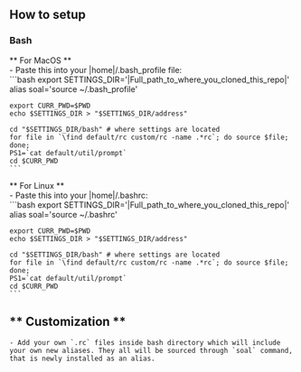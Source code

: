 How to setup
------------

### Bash
  ** For MacOS **  
    - Paste this into your |home|/.bash_profile file:  
    ```bash
    export SETTINGS_DIR='|Full_path_to_where_you_cloned_this_repo|'
    alias soal='source ~/.bash_profile'

    export CURR_PWD=$PWD
    echo $SETTINGS_DIR > "$SETTINGS_DIR/address"

    cd "$SETTINGS_DIR/bash" # where settings are located
    for file in `\find default/rc custom/rc -name .*rc`; do source $file; done;
    PS1=`cat default/util/prompt`
    cd $CURR_PWD
    ```

  ** For Linux **  
    - Paste this into your |home|/.bashrc:  
    ```bash
    export SETTINGS_DIR='|Full_path_to_where_you_cloned_this_repo|'
    alias soal='source ~/.bashrc'

    export CURR_PWD=$PWD
    echo $SETTINGS_DIR > "$SETTINGS_DIR/address"

    cd "$SETTINGS_DIR/bash" # where settings are located
    for file in `\find default/rc custom/rc -name .*rc`; do source $file; done;
    PS1=`cat default/util/prompt`
    cd $CURR_PWD
    ```

  ** Customization **  
  ------------
    - Add your own `.rc` files inside bash directory which will include your own new aliases. They all will be sourced through `soal` command, that is newly installed as an alias.
  
